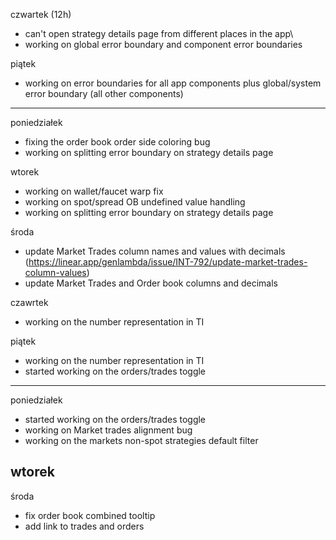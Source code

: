 
czwartek (12h)
- can't open strategy details page from different places in the app\
- working on global error boundary and component error boundaries

piątek
- working on error boundaries for all app components plus global/system error boundary (all other components)



----------------------------

poniedziałek 
- fixing the order book order side coloring bug
- working on splitting error boundary on strategy details page

wtorek 
- working on wallet/faucet warp fix
- working on spot/spread OB undefined value handling
- working on splitting error boundary on strategy details page

środa
- update Market Trades column names and values with decimals (https://linear.app/genlambda/issue/INT-792/update-market-trades-column-values)
- update Market Trades and Order book columns and decimals

czawrtek
- working on the number representation in TI

piątek
- working on the number representation in TI
- started working on the orders/trades toggle



----------------------------

poniedziałek
- started working on the orders/trades toggle
- working on Market trades alignment bug
- working on the markets non-spot strategies default filter 

wtorek
- 


środa 
- fix order book combined tooltip
- add link to trades and orders 


